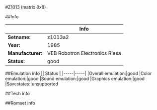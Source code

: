 #Z1013 (matrix 8x8)

##Info

||Info|
|-----|-----|
|**Setname:**|z1013a2
|**Year:**|1985
|**Manufacturer:**|VEB Robotron Electronics Riesa
|**Status:**|good

##Emulation info
|| Status |
|-----|-----|
|Overall emulation:|good
|Color emulation:|good
|Sound emulation:|good
|Graphics emulation:|good
|Savestates:|unsupported

##Tech info

##Romset info

<!--- START OF EDITED COMMENT DO NOT TOUCH TEXT ABOVE-->
